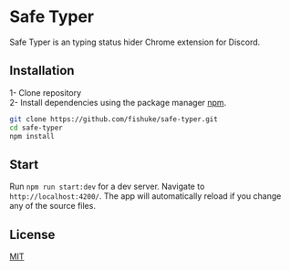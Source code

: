 # Safe Typer

Safe Typer is an typing status hider Chrome extension for Discord.

## Installation

1- Clone repository \
2- Install dependencies using the package manager [npm](https://www.npmjs.com/).

```bash
git clone https://github.com/fishuke/safe-typer.git
cd safe-typer
npm install
```

## Start
Run `npm run start:dev` for a dev server. Navigate to `http://localhost:4200/`. The app will automatically reload if you change any of the source files.


## License
[MIT](https://choosealicense.com/licenses/mit/)
